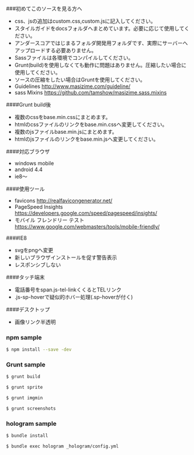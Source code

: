 ###初めてこのソースを見る方へ
 - css、jsの追加はcustom.css,custom.jsに記入してください。
 - スタイルガイドをdocsフォルダへまとめています。必要に応じて使用してください。
 - アンダースコアではじまるフォルダ開発用フォルダです、実際にサーバーへアップロードする必要ありません。
 - Sassファイルは各環境でコンパイルしてください。
 - Grunt(build)を使用しなくても動作に問題はありません。圧縮したい場合に使用してください。
 - ソースの圧縮をしたい場合はGruntを使用してください。
 - Guidelines http://www.masizime.com/guideline/
 - sass Mixins https://github.com/tamshow/masizime.sass.mixins

####Grunt build後
  - 複数のcssをbase.min.cssにまとめます。
  - htmlのcssファイルのリンクをbase.min.cssへ変更してください。
  - 複数のjsファイルbase.min.jsにまとめます。
  - htmlのjsファイルのリンクをbase.min.jsへ変更してください。

####対応ブラウザ
 - windows mobile
 - android 4.4
 - ie8〜

####使用ツール
 - favicons http://realfavicongenerator.net/
 - PageSpeed Insights https://developers.google.com/speed/pagespeed/insights/
 - モバイル フレンドリー テスト https://www.google.com/webmasters/tools/mobile-friendly/

####IE8
 - svgをpngへ変更
 - 新しいブラウザインストールを促す警告表示
 - レスポンシブしない

####タッチ端末
 - 電話番号をspan.js-tel-linkくくるとTELリンク
 - .js-sp-hoverで疑似的ホバー処理(.sp-hoverが付く)

####デスクトップ
 - 画像リンク半透明



### npm sample

```bash
$ npm install --save -dev
```



### Grunt sample

```bash
$ grunt build
```

```bash
$ grunt sprite
```

```bash
$ grunt imgmin
```

```bash
$ grunt screenshots
```



### hologram sample

```bash
$ bundle install
```

```bash
$ bundle exec hologram _hologram/config.yml
```
